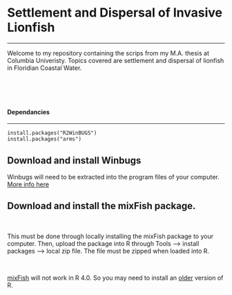 # Settlement and Dispersal of Invasive Lionfish 

---

Welcome to my repository containing the scrips from my M.A. thesis at Columbia Univeristy. Topics covered are settlement and dispersal of lionfish in Floridian Coastal Water. 


<br>
<br>
<br>

#### Dependancies

---
```
install.packages("R2WinBUGS")
install.packages("arms")
```


## Download and install Winbugs 

Winbugs will need to be extracted into the program files of your computer. [More info here](https://www.mrc-bsu.cam.ac.uk/software/bugs/the-bugs-project-winbugs/)



## Download and install the mixFish package.

<br>

This must be done through locally installing the mixFish package to your computer. Then, upload the package into R through Tools --> install packages --> local zip file. The file must be zipped when loaded into R. 

<br>

[mixFish](https://dfo-mpo.gc.ca/science/documents/aah-saa/otoliths/statistical/mixFish_1.03.zip) will not work in R 4.0. So you may need to install an [older](https://cran.r-project.org/bin/windows/base/old/3.5.1/) version of R. 
